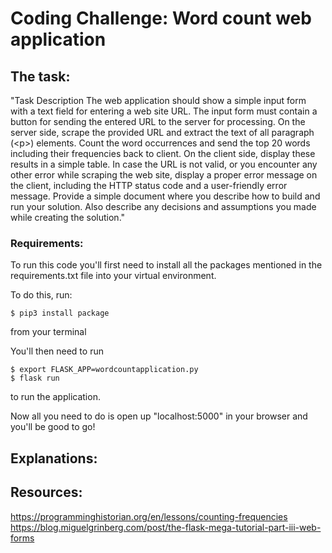 # Coding Challenge: Word count web application

## The task:

"Task Description
The web application should show a simple input form with a text field for entering a web site URL. The input form must contain a button for sending the entered URL to the server for processing.
On the server side, scrape the provided URL and extract the text of all paragraph (\<p>) elements. Count the word occurrences and send the top 20 words including their frequencies back to client. On the client side, display these results in a simple table.
In case the URL is not valid, or you encounter any other error while scraping the web site, display a proper error message on the client, including the HTTP status code and a user-friendly error message.
Provide a simple document where you describe how to build and run your solution. Also describe any decisions and assumptions you made while creating the solution."

### Requirements:

To run this code you'll first need to install all the packages mentioned in the requirements.txt file into your virtual environment.

To do this, run:

    $ pip3 install package

from your terminal

You'll then need to run

    $ export FLASK_APP=wordcountapplication.py
    $ flask run

to run the application.

Now all you need to do is open up "localhost:5000" in your browser and you'll be good to go!

## Explanations:



## Resources:

https://programminghistorian.org/en/lessons/counting-frequencies
https://blog.miguelgrinberg.com/post/the-flask-mega-tutorial-part-iii-web-forms
